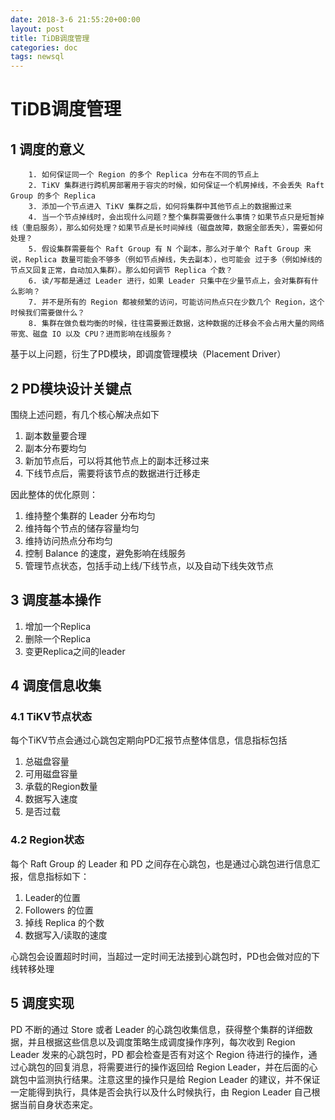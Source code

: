 ```yaml
---
date: 2018-3-6 21:55:20+00:00
layout: post
title: TiDB调度管理
categories: doc
tags: newsql
---
```


# TiDB调度管理
## 1 调度的意义
		1. 如何保证同一个 Region 的多个 Replica 分布在不同的节点上
		2. TiKV 集群进行跨机房部署用于容灾的时候，如何保证一个机房掉线，不会丢失 Raft Group 的多个 Replica
		3. 添加一个节点进入 TiKV 集群之后，如何将集群中其他节点上的数据搬过来
		4. 当一个节点掉线时，会出现什么问题？整个集群需要做什么事情？如果节点只是短暂掉线（重启服务），那么如何处理？如果节点是长时间掉线（磁盘故障，数据全部丢失），需要如何处理？
		5. 假设集群需要每个 Raft Group 有 N 个副本，那么对于单个 Raft Group 来说，Replica 数量可能会不够多（例如节点掉线，失去副本），也可能会 过于多（例如掉线的节点又回复正常，自动加入集群）。那么如何调节 Replica 个数？
		6. 读/写都是通过 Leader 进行，如果 Leader 只集中在少量节点上，会对集群有什么影响？
		7. 并不是所有的 Region 都被频繁的访问，可能访问热点只在少数几个 Region，这个时候我们需要做什么？
		8. 集群在做负载均衡的时候，往往需要搬迁数据，这种数据的迁移会不会占用大量的网络带宽、磁盘 IO 以及 CPU？进而影响在线服务？
	
基于以上问题，衍生了PD模块，即调度管理模块（Placement Driver） 
## 2 PD模块设计关键点

围绕上述问题，有几个核心解决点如下

1. 副本数量要合理
2. 副本分布要均匀
3. 新加节点后，可以将其他节点上的副本迁移过来
4. 下线节点后，需要将该节点的数据进行迁移走

因此整体的优化原则：

1. 维持整个集群的 Leader 分布均匀
2. 维持每个节点的储存容量均匀
3. 维持访问热点分布均匀
4. 控制 Balance 的速度，避免影响在线服务
5. 管理节点状态，包括手动上线/下线节点，以及自动下线失效节点

## 3 调度基本操作

1. 增加一个Replica
2. 删除一个Replica
3. 变更Replica之间的leader

## 4 调度信息收集

### 4.1 TiKV节点状态

每个TiKV节点会通过心跳包定期向PD汇报节点整体信息，信息指标包括

1. 总磁盘容量
2. 可用磁盘容量
3. 承载的Region数量
4. 数据写入速度
5. 是否过载 

### 4.2 Region状态

每个 Raft Group 的 Leader 和 PD 之间存在心跳包，也是通过心跳包进行信息汇报，信息指标如下：

1. Leader的位置
2. Followers 的位置
3. 掉线 Replica 的个数
4. 数据写入/读取的速度

心跳包会设置超时时间，当超过一定时间无法接到心跳包时，PD也会做对应的下线转移处理


## 5 调度实现

PD 不断的通过 Store 或者 Leader 的心跳包收集信息，获得整个集群的详细数据，并且根据这些信息以及调度策略生成调度操作序列，每次收到 Region Leader 发来的心跳包时，PD 都会检查是否有对这个 Region 待进行的操作，通过心跳包的回复消息，将需要进行的操作返回给 Region Leader，并在后面的心跳包中监测执行结果。注意这里的操作只是给 Region Leader 的建议，并不保证一定能得到执行，具体是否会执行以及什么时候执行，由 Region Leader 自己根据当前自身状态来定。
